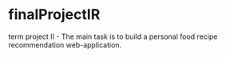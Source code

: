 # finalProjectIR
term project II - The main task is to build a personal food recipe recommendation web-application.
